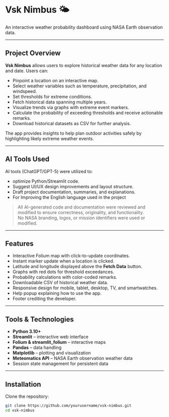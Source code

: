 # Vsk Nimbus 🌤️

An interactive weather probability dashboard using NASA Earth observation data.

---

## Project Overview

**Vsk Nimbus** allows users to explore historical weather data for any location and date. Users can:

- Pinpoint a location on an interactive map.
- Select weather variables such as temperature, precipitation, and windspeed.
- Set thresholds for extreme conditions.
- Fetch historical data spanning multiple years.
- Visualize trends via graphs with extreme event markers.
- Calculate the probability of exceeding thresholds and receive actionable remarks.
- Download historical datasets as CSV for further analysis.

The app provides insights to help plan outdoor activities safely by highlighting likely extreme weather events.

---

## AI Tools Used

AI tools (ChatGPT/GPT-5) were utilized to:

- optimize Python/Streamlit code.
- Suggest UI/UX design improvements and layout structure.
- Draft project documentation, summaries, and explanations.
- For Improving the English language used in the project

> All AI-generated code and documentation were reviewed and modified to ensure correctness, originality, and functionality.  
> No NASA branding, logos, or mission identifiers were used or modified.

---

## Features

- Interactive Folium map with click-to-update coordinates.
- Instant marker update when a location is clicked.
- Latitude and longitude displayed above the **Fetch Data** button.
- Graphs with red dots for threshold exceedances.
- Probability calculations with color-coded remarks.
- Downloadable CSV of historical weather data.
- Responsive design for mobile, tablet, desktop, TV, and smartwatches.
- Help popup explaining how to use the app.
- Footer crediting the developer.

---

## Tools & Technologies

- **Python 3.10+**
- **Streamlit** – interactive web interface
- **Folium & streamlit_folium** – interactive maps
- **Pandas** – data handling
- **Matplotlib** – plotting and visualization
- **Meteomatics API** – NASA Earth observation weather data
- Session state management for persistent data

---

## Installation

Clone the repository:

```bash
git clone https://github.com/yourusername/vsk-nimbus.git
cd vsk-nimbus
